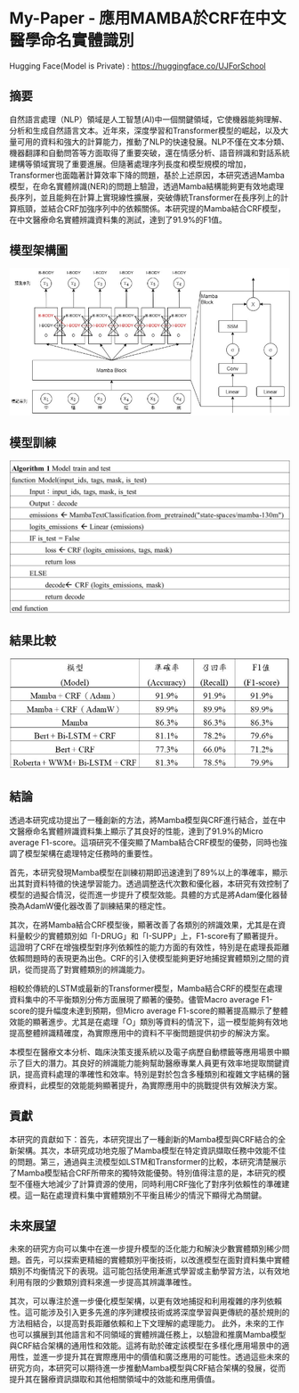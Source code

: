 # My-Paper - 應用MAMBA於CRF在中文醫學命名實體識別
Hugging Face(Model is Private) : https://huggingface.co/UJForSchool
## 摘要
自然語言處理（NLP）領域是人工智慧(AI)中一個關鍵領域，它使機器能夠理解、分析和生成自然語言文本。近年來，深度學習和Transformer模型的崛起，以及大量可用的資料和強大的計算能力，推動了NLP的快速發展。NLP不僅在文本分類、機器翻譯和自動問答等方面取得了重要突破，還在情感分析、語音辨識和對話系統建構等領域實現了重要進展。但隨著處理序列長度和模型規模的增加，Transformer也面臨著計算效率下降的問題，基於上述原因，本研究透過Mamba模型，在命名實體辨識(NER)的問題上驗證，透過Mamba結構能夠更有效地處理長序列，並且能夠在計算上實現線性擴展，突破傳統Transformer在長序列上的計算瓶頸，並結合CRF加強序列中的依賴關係。本研究提的Mamba結合CRF模型，在中文醫療命名實體辨識資料集的測試，達到了91.9%的F1值。

## 模型架構圖
![image](https://github.com/arcaea/My-Paper/blob/main/Pic/%E6%A8%A1%E5%9E%8B%E6%9E%B6%E6%A7%8B%E5%9C%96.jpg)

## 模型訓練
![image](https://github.com/arcaea/My-Paper/blob/main/Pic/Algorithm%201%20.jpg)

## 結果比較
![image](https://github.com/arcaea/My-Paper/blob/main/Pic/%E6%A8%A1%E5%9E%8B%E5%9C%A8%E4%B8%AD%E6%96%87%E9%86%AB%E7%99%82%E5%91%BD%E5%90%8D%E5%AF%A6%E9%AB%94%E8%BE%A8%E8%AD%98%E8%B3%87%E6%96%99%E9%9B%86%E7%9A%84%E6%AF%94%E8%BC%83.jpg)

## 結論
透過本研究成功提出了一種創新的方法，將Mamba模型與CRF進行結合，並在中文醫療命名實體辨識資料集上顯示了其良好的性能，達到了91.9%的Micro average F1-score。這項研究不僅突顯了Mamba結合CRF模型的優勢，同時也強調了模型架構在處理特定任務時的重要性。

首先，本研究發現Mamba模型在訓練初期即迅速達到了89%以上的準確率，顯示出其對資料特徵的快速學習能力。透過調整迭代次數和優化器，本研究有效控制了模型的過擬合情況，從而進一步提升了模型效能。具體的方式是將Adam優化器替換為AdamW優化器改善了訓練結果的穩定性。

其次，在將Mamba結合CRF模型後，顯著改善了各類別的辨識效果，尤其是在資料量較少的實體類別如「I-DRUG」和「I-SUPP」上，F1-score有了顯著提升。這證明了CRF在增強模型對序列依賴性的能力方面的有效性，特別是在處理長距離依賴問題時的表現更為出色。CRF的引入使模型能夠更好地捕捉實體類別之間的資訊，從而提高了對實體類別的辨識能力。

相較於傳統的LSTM或最新的Transformer模型，Mamba結合CRF的模型在處理資料集中的不平衡類別分佈方面展現了顯著的優勢。儘管Macro average F1-score的提升幅度未達到預期，但Micro average F1-score的顯著提高顯示了整體效能的顯著進步。尤其是在處理「O」類別等資料的情況下，這一模型能夠有效地提高整體辨識精確度，為實際應用中的資料不平衡問題提供初步的解決方案。

本模型在醫療文本分析、臨床決策支援系統以及電子病歷自動標籤等應用場景中顯示了巨大的潛力。其良好的辨識能力能夠幫助醫療專業人員更有效率地提取關鍵資訊，提高資料處理的準確性和效率。特別是對於包含多種類別和複雜文字結構的醫療資料，此模型的效能能夠顯著提升，為實際應用中的挑戰提供有效解決方案。

## 貢獻
本研究的貢獻如下：首先，本研究提出了一種創新的Mamba模型與CRF結合的全新架構。其次，本研究成功地克服了Mamba模型在特定資訊擷取任務中效能不佳的問題。第三，通過與主流模型如LSTM和Transformer的比較，本研究清楚展示了Mamba模型結合CRF所帶來的獨特效能優勢。特別值得注意的是，本研究的模型不僅極大地減少了計算資源的使用，同時利用CRF強化了對序列依賴性的準確建模。這一點在處理資料集中實體類別不平衡且稀少的情況下顯得尤為關鍵。

## 未來展望
未來的研究方向可以集中在進一步提升模型的泛化能力和解決少數實體類別稀少問題。首先，可以探索更精細的實體類別平衡技術，以改進模型在面對資料集中實體類別不均衡情況下的表現。這可能包括使用漸進式學習或主動學習方法，以有效地利用有限的少數類別資料來進一步提高其辨識準確性。

其次，可以專注於進一步優化模型架構，以更有效地捕捉和利用複雜的序列依賴性。這可能涉及引入更多先進的序列建模技術或將深度學習與更傳統的基於規則的方法相結合，以提高對長距離依賴和上下文理解的處理能力。
此外，未來的工作也可以擴展到其他語言和不同領域的實體辨識任務上，以驗證和推廣Mamba模型與CRF結合架構的通用性和效能。這將有助於確定該模型在多樣化應用場景中的適用性，並進一步提升其在實際應用中的價值和廣泛應用的可能性。透過這些未來的研究方向，本研究可以期待進一步推動Mamba模型與CRF結合架構的發展，從而提升其在醫療資訊擷取和其他相關領域中的效能和應用價值。
